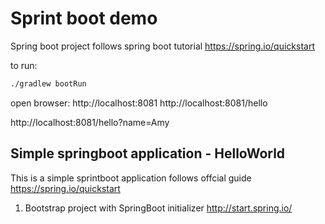 # Sprint boot demo
Spring boot project follows spring boot tutorial https://spring.io/quickstart

to run:
```bash
./gradlew bootRun
```

open browser:
http://localhost:8081
http://localhost:8081/hello

http://localhost:8081/hello?name=Amy

## Simple springboot application - HelloWorld
This is a simple sprintboot application follows offcial guide https://spring.io/quickstart

1. Bootstrap project with SpringBoot initializer http://start.spring.io/

